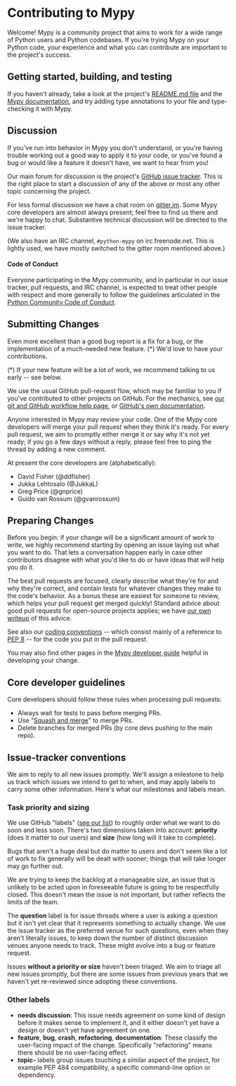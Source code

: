 Contributing to Mypy
====================

Welcome!  Mypy is a community project that aims to work for a wide
range of Python users and Python codebases.  If you're trying Mypy on
your Python code, your experience and what you can contribute are
important to the project's success.


Getting started, building, and testing
--------------------------------------

If you haven't already, take a look at the project's
[README.md file](README.md)
and the [Mypy documentation](http://mypy.readthedocs.io/en/latest/),
and try adding type annotations to your file and type-checking it with Mypy.


Discussion
----------

If you've run into behavior in Mypy you don't understand, or you're
having trouble working out a good way to apply it to your code, or
you've found a bug or would like a feature it doesn't have, we want to
hear from you!

Our main forum for discussion is the project's [GitHub issue
tracker](https://github.com/python/mypy/issues).  This is the right
place to start a discussion of any of the above or most any other
topic concerning the project.

For less formal discussion we have a chat room on
[gitter.im](https://gitter.im/python/typing).  Some Mypy core developers
are almost always present; feel free to find us there and we're happy
to chat.  Substantive technical discussion will be directed to the
issue tracker.

(We also have an IRC channel, `#python-mypy` on irc.freenode.net.
This is lightly used, we have mostly switched to the gitter room
mentioned above.)

#### Code of Conduct

Everyone participating in the Mypy community, and in particular in our
issue tracker, pull requests, and IRC channel, is expected to treat
other people with respect and more generally to follow the guidelines
articulated in the [Python Community Code of
Conduct](https://www.python.org/psf/codeofconduct/).


Submitting Changes
------------------

Even more excellent than a good bug report is a fix for a bug, or the
implementation of a much-needed new feature. (*)  We'd love to have
your contributions.

(*) If your new feature will be a lot of work, we recommend talking to
    us early -- see below.

We use the usual GitHub pull-request flow, which may be familiar to
you if you've contributed to other projects on GitHub.  For the mechanics,
see [our git and GitHub workflow help page](https://github.com/python/mypy/wiki/Using-Git-And-GitHub),
or [GitHub's own documentation](https://help.github.com/articles/using-pull-requests/).

Anyone interested in Mypy may review your code.  One of the Mypy core
developers will merge your pull request when they think it's ready.
For every pull request, we aim to promptly either merge it or say why
it's not yet ready; if you go a few days without a reply, please feel
free to ping the thread by adding a new comment.

At present the core developers are (alphabetically):
* David Fisher (@ddfisher)
* Jukka Lehtosalo (@JukkaL)
* Greg Price (@gnprice)
* Guido van Rossum (@gvanrossum)


Preparing Changes
-----------------

Before you begin: if your change will be a significant amount of work
to write, we highly recommend starting by opening an issue laying out
what you want to do.  That lets a conversation happen early in case
other contributors disagree with what you'd like to do or have ideas
that will help you do it.

The best pull requests are focused, clearly describe what they're for
and why they're correct, and contain tests for whatever changes they
make to the code's behavior.  As a bonus these are easiest for someone
to review, which helps your pull request get merged quickly!  Standard
advice about good pull requests for open-source projects applies; we
have [our own writeup](https://github.com/python/mypy/wiki/Good-Pull-Request)
of this advice.

See also our [coding conventions](https://github.com/python/mypy/wiki/Code-Conventions) --
which consist mainly of a reference to
[PEP 8](https://www.python.org/dev/peps/pep-0008/) -- for the code you
put in the pull request.

You may also find other pages in the
[Mypy developer guide](https://github.com/python/mypy/wiki/Developer-Guides)
helpful in developing your change.


Core developer guidelines
-------------------------

Core developers should follow these rules when processing pull requests:

* Always wait for tests to pass before merging PRs.
* Use "[Squash and merge](https://github.com/blog/2141-squash-your-commits)"
  to merge PRs.
* Delete branches for merged PRs (by core devs pushing to the main repo).


Issue-tracker conventions
-------------------------

We aim to reply to all new issues promptly.  We'll assign a milestone
to help us track which issues we intend to get to when, and may apply
labels to carry some other information.  Here's what our milestones
and labels mean.

### Task priority and sizing

We use GitHub "labels" ([see our
list](https://github.com/python/mypy/labels)) to roughly order what we
want to do soon and less soon.  There's two dimensions taken into
account: **priority** (does it matter to our users) and **size** (how
long will it take to complete).

Bugs that aren't a huge deal but do matter to users and don't seem
like a lot of work to fix generally will be dealt with sooner; things
that will take longer may go further out.

We are trying to keep the backlog at a manageable size, an issue that is
unlikely to be acted upon in foreseeable future is going to be
respectfully closed.  This doesn't mean the issue is not important, but
rather reflects the limits of the team.

The **question** label is for issue threads where a user is asking a
question but it isn't yet clear that it represents something to actually
change.  We use the issue tracker as the preferred venue for such
questions, even when they aren't literally issues, to keep down the
number of distinct discussion venues anyone needs to track.  These might
evolve into a bug or feature request.

Issues **without a priority or size** haven't been triaged.  We aim to
triage all new issues promptly, but there are some issues from previous
years that we haven't yet re-reviewed since adopting these conventions.

### Other labels

* **needs discussion**: This issue needs agreement on some kind of
  design before it makes sense to implement it, and it either doesn't
  yet have a design or doesn't yet have agreement on one.
* **feature**, **bug**, **crash**, **refactoring**, **documentation**:
  These classify the user-facing impact of the change.  Specifically
  "refactoring" means there should be no user-facing effect.
* **topic-** labels group issues touching a similar aspect of the
  project, for example PEP 484 compatibility, a specific command-line
  option or dependency.
